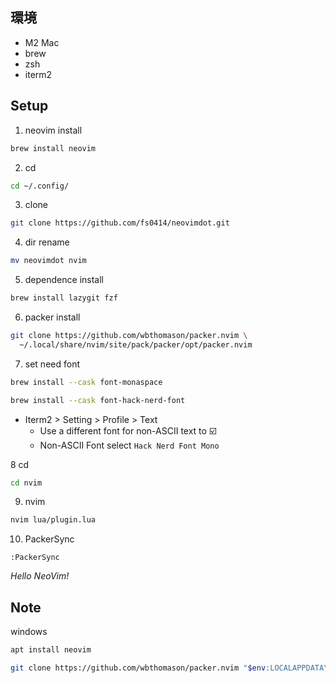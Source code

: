 ## 環境
- M2 Mac
- brew
- zsh
- iterm2

## Setup
1. neovim install
```bash
brew install neovim
```

2. cd
```bash
cd ~/.config/
```

3. clone
```bash
git clone https://github.com/fs0414/neovimdot.git
```

4. dir rename
```bash
mv neovimdot nvim
```

5. dependence install
```bash
brew install lazygit fzf
```

6. packer install
```bash
git clone https://github.com/wbthomason/packer.nvim \
  ~/.local/share/nvim/site/pack/packer/opt/packer.nvim
```

7. set need font
```bash
brew install --cask font-monaspace
```

```bash
brew install --cask font-hack-nerd-font
```

- Iterm2 > Setting > Profile > Text
  - Use a different font for non-ASCII text to ☑️
  - Non-ASCII Font select `Hack Nerd Font Mono`

8 cd
```bash
cd nvim
```

9. nvim
```bash
nvim lua/plugin.lua
```

10. PackerSync
```vim
:PackerSync
```

*Hello NeoVim!*

## Note
windows
```bash
apt install neovim
```

```sh
git clone https://github.com/wbthomason/packer.nvim "$env:LOCALAPPDATA\nvim-data\site\pack\packer\start\packer.nvim"
```
